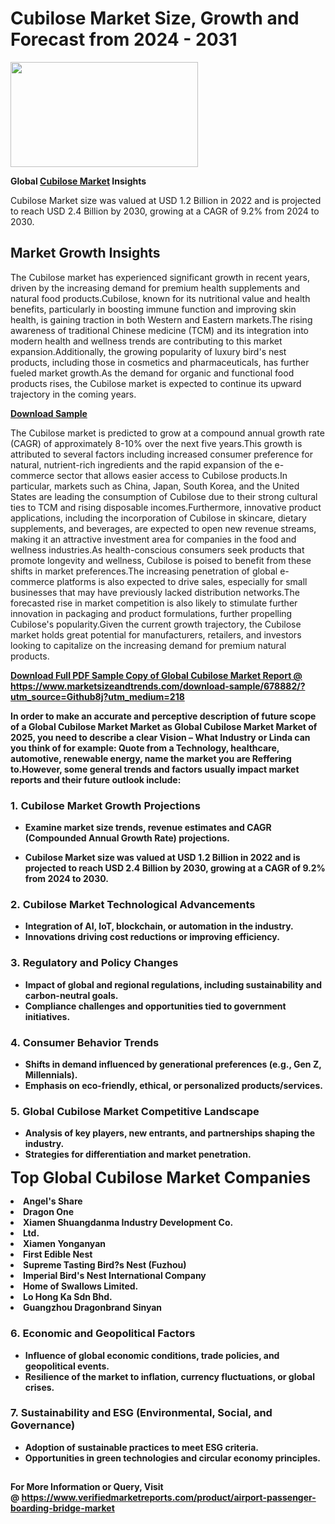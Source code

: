 <H1>Cubilose Market Size, Growth and Forecast from 2024 - 2031</H1><img class="aligncenter size-medium wp-image-584254" src="https://thirdeyenews.in/wp-content/uploads/2024/09/Global-Market-Research-300x168.jpeg" alt="" width="300" height="168" /><p><strong>Global&nbsp;<a href="https://www.marketsizeandtrends.com/download-sample/678882/?utm_source=Github8j?utm_medium=218">Cubilose Market</a> Insights</strong></p><p>Cubilose Market size was valued at USD 1.2 Billion in 2022 and is projected to reach USD 2.4 Billion by 2030, growing at a CAGR of 9.2% from 2024 to 2030.</p><p><!DOCTYPE html> <html lang="en"> <head> <meta charset="UTF-8"> <meta name="viewport" content="width=device-width, initial-scale=1.0"> <title>Cubilose Market Growth Insights</title> </head> <body> <h2>Market Growth Insights</h2> <p>The Cubilose market has experienced significant growth in recent years, driven by the increasing demand for premium health supplements and natural food products.Cubilose, known for its nutritional value and health benefits, particularly in boosting immune function and improving skin health, is gaining traction in both Western and Eastern markets.The rising awareness of traditional Chinese medicine (TCM) and its integration into modern health and wellness trends are contributing to this market expansion.Additionally, the growing popularity of luxury bird's nest products, including those in cosmetics and pharmaceuticals, has further fueled market growth.As the demand for organic and functional food products rises, the Cubilose market is expected to continue its upward trajectory in the coming years.</p> <p><strong><a href="#download-sample">Download Sample</a></strong></p> <p>The Cubilose market is predicted to grow at a compound annual growth rate (CAGR) of approximately 8-10% over the next five years.This growth is attributed to several factors including increased consumer preference for natural, nutrient-rich ingredients and the rapid expansion of the e-commerce sector that allows easier access to Cubilose products.In particular, markets such as China, Japan, South Korea, and the United States are leading the consumption of Cubilose due to their strong cultural ties to TCM and rising disposable incomes.Furthermore, innovative product applications, including the incorporation of Cubilose in skincare, dietary supplements, and beverages, are expected to open new revenue streams, making it an attractive investment area for companies in the food and wellness industries.As health-conscious consumers seek products that promote longevity and wellness, Cubilose is poised to benefit from these shifts in market preferences.The increasing penetration of global e-commerce platforms is also expected to drive sales, especially for small businesses that may have previously lacked distribution networks.The forecasted rise in market competition is also likely to stimulate further innovation in packaging and product formulations, further propelling Cubilose's popularity.Given the current growth trajectory, the Cubilose market holds great potential for manufacturers, retailers, and investors looking to capitalize on the increasing demand for premium natural products.</p> <p><strong><a href="#get-more"></p><p><span class=""><strong>Download Full PDF Sample Copy of Global Cubilose Market Report</strong> @ <a href="https://www.marketsizeandtrends.com/download-sample/678882/?utm_source=Github8j?utm_medium=218" target="_blank">https://www.marketsizeandtrends.com/download-sample/678882/?utm_source=Github8j?utm_medium=218</a></span></p><p>In order to make an accurate and perceptive description of future scope of a Global&nbsp;Cubilose Market Market as Global&nbsp;Cubilose Market Market of 2025, you need to describe a clear Vision &ndash; What Industry or Linda can you think of for example: Quote from a Technology, healthcare, automotive, renewable energy, name the market you are Reffering to.However, some general trends and factors usually impact market reports and their future outlook include:</p><h3>1.&nbsp;<strong>Cubilose Market Growth Projections</strong></h3><ul><li>Examine market size trends, revenue estimates and CAGR (Compounded Annual Growth Rate) projections.</li><li><p>Cubilose Market size was valued at USD 1.2 Billion in 2022 and is projected to reach USD 2.4 Billion by 2030, growing at a CAGR of 9.2% from 2024 to 2030.</p></li></ul><h3>2.&nbsp;<strong>Cubilose Market Technological Advancements</strong></h3><ul><li>Integration of AI, IoT, blockchain, or automation in the industry.</li><li>Innovations driving cost reductions or improving efficiency.</li></ul><h3>3.&nbsp;<strong>Regulatory and Policy Changes</strong></h3><ul><li>Impact of global and regional regulations, including sustainability and carbon-neutral goals.</li><li>Compliance challenges and opportunities tied to government initiatives.</li></ul><h3>4.&nbsp;<strong>Consumer Behavior Trends</strong></h3><ul><li>Shifts in demand influenced by generational preferences (e.g., Gen Z, Millennials).</li><li>Emphasis on eco-friendly, ethical, or personalized products/services.</li></ul><h3>5.&nbsp;<strong>Global Cubilose Market Competitive Landscape</strong></h3><ul><li>Analysis of key players, new entrants, and partnerships shaping the industry.</li><li>Strategies for differentiation and market penetration.</li></ul><p data-pm-slice="1 1 []"><span style="color: inherit; font-family: inherit; font-size: 25px;">Top Global Cubilose Market Companies</span></p><div class="" data-test-id=""><p><li>Angel's Share</li><li> Dragon One</li><li> Xiamen Shuangdanma Industry Development Co.</li><li> Ltd.</li><li> Xiamen Yonganyan</li><li> First Edible Nest</li><li> Supreme Tasting Bird?s Nest (Fuzhou)</li><li> Imperial Bird's Nest International Company</li><li> Home of Swallows Limited.</li><li> Lo Hong Ka Sdn Bhd.</li><li> Guangzhou Dragonbrand Sinyan</li></p></div><h3>6.&nbsp;<strong>Economic and Geopolitical Factors</strong></h3><ul><li>Influence of global economic conditions, trade policies, and geopolitical events.</li><li>Resilience of the market to inflation, currency fluctuations, or global crises.</li></ul><h3>7.&nbsp;<strong>Sustainability and ESG (Environmental, Social, and Governance)</strong></h3><ul><li>Adoption of sustainable practices to meet ESG criteria.</li><li>Opportunities in green technologies and circular economy principles.</li></ul><h2><strong style="font-size: 14px;">For More Information or Query, Visit @&nbsp;</strong><a style="background-color: #ffffff; font-size: 14px;" href="https://www.marketsizeandtrends.com/report/cubilose-market/" target="_blank">https://www.verifiedmarketreports.com/product/airport-passenger-boarding-bridge-market</a></h2>